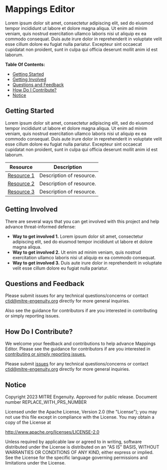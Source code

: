 # Mappings Editor

<!-- TODO Put a one paragraph summary of the project here. -->

Lorem ipsum dolor sit amet, consectetur adipiscing elit, sed do eiusmod tempor
incididunt ut labore et dolore magna aliqua. Ut enim ad minim veniam, quis nostrud
exercitation ullamco laboris nisi ut aliquip ex ea commodo consequat. Duis aute irure
dolor in reprehenderit in voluptate velit esse cillum dolore eu fugiat nulla pariatur.
Excepteur sint occaecat cupidatat non proident, sunt in culpa qui officia deserunt
mollit anim id est laborum.

**Table Of Contents:**

<!--
TODO The table of contents should include only h2-h6, NOT h1. The "Markdown All In One"
extension for VS Code will update the TOC automatically for you:
https://marketplace.visualstudio.com/items?itemName=yzhang.markdown-all-in-one
Set the extension's TOC:Levels setting to "2..6"
-->

- [Getting Started](#getting-started)
- [Getting Involved](#getting-involved)
- [Questions and Feedback](#questions-and-feedback)
- [How Do I Contribute?](#how-do-i-contribute)
- [Notice](#notice)

## Getting Started

<!-- TODO Write one paragraph about how users should get started,
     and update the table of resources below. -->

Lorem ipsum dolor sit amet, consectetur adipiscing elit, sed do eiusmod tempor
incididunt ut labore et dolore magna aliqua. Ut enim ad minim veniam, quis nostrud
exercitation ullamco laboris nisi ut aliquip ex ea commodo consequat. Duis aute irure
dolor in reprehenderit in voluptate velit esse cillum dolore eu fugiat nulla pariatur.
Excepteur sint occaecat cupidatat non proident, sunt in culpa qui officia deserunt
mollit anim id est laborum.

| Resource        | Description              |
| --------------- | ------------------------ |
| [Resource 1](#) | Description of resource. |
| [Resource 2](#) | Description of resource. |
| [Resource 3](#) | Description of resource. |

## Getting Involved

<!-- TODO Add some bullets telling users how to get involved. -->

There are several ways that you can get involved with this project and help
advance threat-informed defense:

- **Way to get involved 1.** Lorem ipsum dolor sit amet, consectetur adipiscing elit,
  sed do eiusmod tempor incididunt ut labore et dolore magna aliqua.
- **Way to get involved 2.** Ut enim ad minim veniam, quis nostrud exercitation ullamco
  laboris nisi ut aliquip ex ea commodo consequat.
- **Way to get involved 3.** Duis aute irure dolor in reprehenderit in voluptate velit
  esse cillum dolore eu fugiat nulla pariatur.

## Questions and Feedback

Please submit issues for any technical questions/concerns or contact
[ctid@mitre-engenuity.org](mailto:ctid@mitre-engenuity.org?subject=Question%20about%20mappings-editor)
directly for more general inquiries.

Also see the guidance for contributors if are you interested in contributing or simply
reporting issues.

## How Do I Contribute?

We welcome your feedback and contributions to help advance
Mappings Editor. Please see the guidance for contributors if are you
interested in [contributing or simply reporting issues.](/CONTRIBUTING.md)

Please submit
[issues](https://github.com/center-for-threat-informed-defense/mappings-editor/issues) for
any technical questions/concerns or contact
[ctid@mitre-engenuity.org](mailto:ctid@mitre-engenuity.org?subject=subject=Question%20about%20mappings-editor)
directly for more general inquiries.

## Notice

<!-- TODO Add PRS prior to publication. -->

Copyright 2023 MITRE Engenuity. Approved for public release. Document number REPLACE_WITH_PRS_NUMBER

Licensed under the Apache License, Version 2.0 (the "License"); you may not use this
file except in compliance with the License. You may obtain a copy of the License at

http://www.apache.org/licenses/LICENSE-2.0

Unless required by applicable law or agreed to in writing, software distributed under
the License is distributed on an "AS IS" BASIS, WITHOUT WARRANTIES OR CONDITIONS OF ANY
KIND, either express or implied. See the License for the specific language governing
permissions and limitations under the License.
